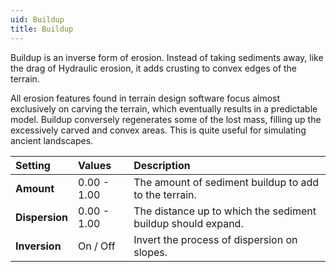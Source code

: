 ```yaml
---
uid: Buildup
title: Buildup
---
```


Buildup is an inverse form of erosion. Instead of taking sediments away, like the drag of Hydraulic erosion, it adds crusting to convex edges of the terrain. 

All erosion features found in terrain design software focus almost exclusively on carving the terrain, which eventually results in a predictable model. Buildup conversely regenerates some of the lost mass, filling up the excessively carved and convex areas. This is quite useful for simulating ancient landscapes.

| Setting        | Values      | Description                                                  |
| :------------- | :---------- | :----------------------------------------------------------- |
| **Amount**     | 0.00 - 1.00 | The amount of sediment buildup to add to the terrain.        |
| **Dispersion** | 0.00 - 1.00 | The distance up to which the sediment buildup should expand. |
| **Inversion**  | On / Off    | Invert the process of dispersion on slopes.                  |



